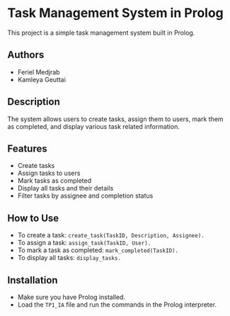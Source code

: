 # Task Management System in Prolog

This project is a simple task management system built in Prolog. 

## Authors
- Feriel Medjrab
- Kamleya Geuttai

## Description
The system allows users to create tasks, assign them to users, mark them as completed, and display various task related information.

## Features
- Create tasks
- Assign tasks to users
- Mark tasks as completed
- Display all tasks and their details
- Filter tasks by assignee and completion status

## How to Use
- To create a task: `create_task(TaskID, Description, Assignee).`
- To assign a task: `assign_task(TaskID, User).`
- To mark a task as completed: `mark_completed(TaskID).`
- To display all tasks: `display_tasks.`

## Installation
- Make sure you have Prolog installed.
- Load the `TP1_IA` file and run the commands in the Prolog interpreter.
